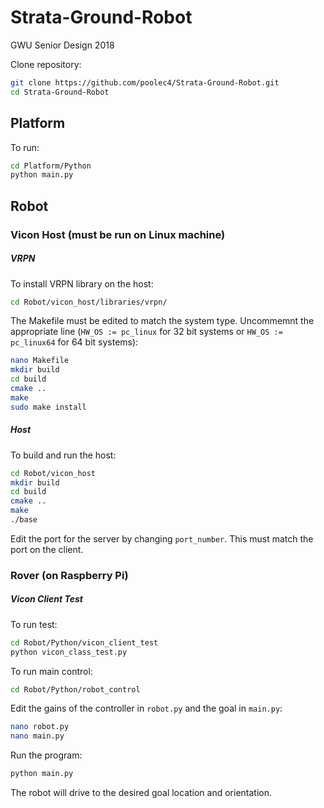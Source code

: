 # Strata-Ground-Robot
GWU Senior Design 2018

Clone repository:
```bash
git clone https://github.com/poolec4/Strata-Ground-Robot.git
cd Strata-Ground-Robot
```

## Platform

To run:
```bash
cd Platform/Python
python main.py
```

## Robot

### Vicon Host (must be run on Linux machine)

##### VRPN
To install VRPN library on the host:
```bash
cd Robot/vicon_host/libraries/vrpn/
```
The Makefile must be edited to match the system type. Uncommemnt the appropriate line (`HW_OS := pc_linux` for 32 bit systems or `HW_OS := pc_linux64` for 64 bit systems):
```bash
nano Makefile
mkdir build
cd build
cmake ..
make
sudo make install
```

##### Host

To build and run the host:
```bash
cd Robot/vicon_host
mkdir build
cd build
cmake ..
make
./base
```
Edit the port for the server by changing `port_number`. This must match the port on the client.

### Rover (on Raspberry Pi)

##### Vicon Client Test
To run test:
```bash
cd Robot/Python/vicon_client_test
python vicon_class_test.py
```

To run main control:
```bash
cd Robot/Python/robot_control
```
Edit the gains of the controller in `robot.py` and the goal in `main.py`:
```bash
nano robot.py
nano main.py
```
Run the program:
```bash
python main.py
```
The robot will drive to the desired goal location and orientation.
